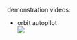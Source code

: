 demonstration videos:  
- orbit autopilot  
[![](https://markdown-videos-api.jorgenkh.no/youtube/hFPrcm5Z7ao)](https://youtu.be/hFPrcm5Z7ao)
